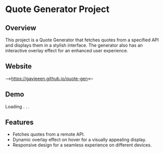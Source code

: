 # Quote Generator Project

## Overview

This project is a Quote Generator that fetches quotes from a specified API and displays them in a stylish interface. The generator also has an interactive overlay effect for an enhanced user experience.

## Website

-->https://gavieeen.github.io/quote-gen<--

## Demo

Loading . . .

## Features

- Fetches quotes from a remote API.
- Dynamic overlay effect on hover for a visually appealing display.
- Responsive design for a seamless experience on different devices.
